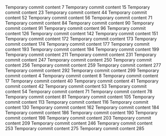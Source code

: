 Temporary commit content 7
Temporary commit content 15
Temporary commit content 23
Temporary commit content 44
Temporary commit content 52
Temporary commit content 56
Temporary commit content 71
Temporary commit content 84
Temporary commit content 90
Temporary commit content 91
Temporary commit content 96
Temporary commit content 126
Temporary commit content 142
Temporary commit content 151
Temporary commit content 172
Temporary commit content 173
Temporary commit content 174
Temporary commit content 177
Temporary commit content 193
Temporary commit content 194
Temporary commit content 199
Temporary commit content 211
Temporary commit content 231
Temporary commit content 247
Temporary commit content 250
Temporary commit content 256
Temporary commit content 259
Temporary commit content 277
Temporary commit content 292
Temporary commit content 299
Temporary commit content 4
Temporary commit content 8
Temporary commit content 17
Temporary commit content 40
Temporary commit content 41
Temporary commit content 42
Temporary commit content 53
Temporary commit content 54
Temporary commit content 71
Temporary commit content 78
Temporary commit content 81
Temporary commit content 105
Temporary commit content 113
Temporary commit content 116
Temporary commit content 130
Temporary commit content 162
Temporary commit content 184
Temporary commit content 186
Temporary commit content 190
Temporary commit content 198
Temporary commit content 203
Temporary commit content 209
Temporary commit content 246
Temporary commit content 253
Temporary commit content 275
Temporary commit content 285
